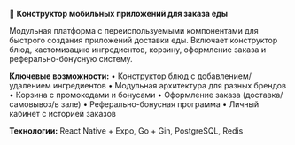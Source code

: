 🍕 **Конструктор мобильных приложений для заказа еды**

Модульная платформа с переиспользуемыми компонентами для быстрого создания приложений доставки еды. Включает конструктор блюд, кастомизацию ингредиентов, корзину, оформление заказа и реферально-бонусную систему.

**Ключевые возможности:**
• Конструктор блюд с добавлением/удалением ингредиентов
• Модульная архитектура для разных брендов
• Корзина с промокодами и бонусами
• Оформление заказа (доставка/самовывоз/в зале)
• Реферально-бонусная программа
• Личный кабинет с историей заказов

**Технологии:** React Native + Expo, Go + Gin, PostgreSQL, Redis
